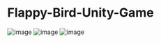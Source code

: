 # Flappy-Bird-Unity-Game
 ![image](https://github.com/user-attachments/assets/95bdcb3b-9150-43e5-a2fb-8eacfa141d0b)
![image](https://github.com/user-attachments/assets/73545569-ff04-4993-bbee-476a8542e020)
![image](https://github.com/user-attachments/assets/a3dc65e7-32f0-40bf-b9f6-001281836262)

